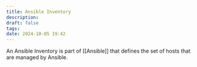 ```yaml
---
title: Ansible Inventory
description: 
draft: false
tags: 
date: 2024-10-05 19:42
---
```

An Ansible Inventory is part of [[Ansible]] that defines the set of hosts that are managed by Ansible.